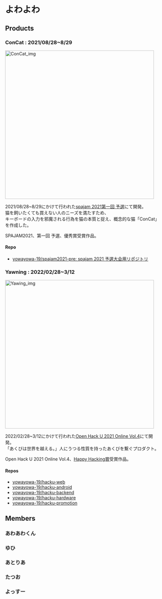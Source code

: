 # よわよわ



## Products

### ConCat : 2021/08/28~8/29
[<img src="https://user-images.githubusercontent.com/49768768/159038505-2f6b8ce7-0d17-4027-a0b3-620a7758ad4c.png" alt="ConCat_img" width="480" height="auto">
](https://docs.google.com/presentation/d/1prBEBvOJMzugtx2q_N_lFJ7gp-YPW5yxx7rBybCSblE/edit#slide=id.ge8fedd8018_0_69)

2021/08/28~8/29にかけて行われた[spajam 2021第一回 予選](https://hacku.yahoo.co.jp/hacku2021online4/)にて開発。   
猫を飼いたくても買えない人のニーズを満たすため、   
キーボードの入力を邪魔される行為を猫の本質と捉え、概念的な猫「ConCat」を作成した。

SPAJAM2021、第一回 予選、優秀賞受賞作品。

#### Repo
- [yowayowa-19/spajam2021-pre: spajam 2021 予選大会用リポジトリ](https://github.com/yowayowa-19/spajam2021-pre)

### Yawning : 2022/02/28~3/12
[<img src="https://user-images.githubusercontent.com/49768768/159037019-29cd7e76-ba68-4ef3-ab90-2d49f413a8d6.png" alt="Yawing_img" width="480" height="auto">
](https://www.youtube.com/watch?v=82AavTWFkN0&feature=emb_title)


2022/02/28~3/12にかけて行われた[Open Hack U 2021 Online Vol.4](https://hacku.yahoo.co.jp/hacku2021online4/)にて開発。   
「あくびは世界を越える。」人にうつる性質を持ったあくびを繋ぐプロダクト。

Open Hack U 2021 Online Vol.4、[Happy Hacking賞](https://twitter.com/hackujp/status/1502569936736387072)受賞作品。

#### Repos
 - [yowayowa-19/hacku-web](https://github.com/yowayowa-19/hacku-web)
 - [yowayowa-19/hacku-android](https://github.com/yowayowa-19/hacku-android)
 - [yowayowa-19/hacku-backend](https://github.com/yowayowa-19/hacku-backend)
 - [yowayowa-19/hacku-hardware](https://github.com/yowayowa-19/hacku-hardware)
 - [yowayowa-19/hacku-promotion](https://github.com/yowayowa-19/hacku-promotion)

## Members

### あわあわくん

### ゆひ

### あとりあ

### たつお

### よっすー
